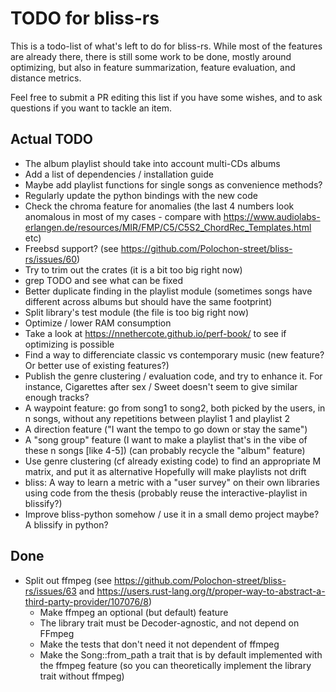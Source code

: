# TODO for bliss-rs

This is a todo-list of what's left to do for bliss-rs.
While most of the features are already there, there is still some work to be
done, mostly around optimizing, but also in feature summarization, feature
evaluation, and distance metrics.

Feel free to submit a PR editing this list if you have some wishes, and to
ask questions if you want to tackle an item.

## Actual TODO

- The album playlist should take into account multi-CDs albums
- Add a list of dependencies / installation guide
- Maybe add playlist functions for single songs as convenience methods?
- Regularly update the python bindings with the new code
- Check the chroma feature for anomalies (the last 4 numbers look anomalous in most of my cases -
  compare with https://www.audiolabs-erlangen.de/resources/MIR/FMP/C5/C5S2_ChordRec_Templates.html etc)
- Freebsd support? (see https://github.com/Polochon-street/bliss-rs/issues/60)
- Try to trim out the crates (it is a bit too big right now)
- grep TODO and see what can be fixed
- Better duplicate finding in the playlist module (sometimes songs have different across albums but should have the same footprint)
- Split library's test module (the file is too big right now)
- Optimize / lower RAM consumption
- Take a look at https://nnethercote.github.io/perf-book/ to see if optimizing is possible
- Find a way to differenciate classic vs contemporary music (new feature? Or better use of existing features?)
- Publish the genre clustering / evaluation code, and try to enhance it.
  For instance, Cigarettes after sex / Sweet doesn't seem to give similar enough tracks?
- A waypoint feature: go from song1 to song2, both picked by the users, in n songs, without any repetitions between playlist 1 and playlist 2
- A direction feature ("I want the tempo to go down or stay the same")
- A "song group" feature (I want to make a playlist that's in the vibe of these n songs [like 4-5])
  (can probably recycle the "album" feature)
- Use genre clustering (cf already existing code) to find an appropriate M matrix, and put it as alternative
  Hopefully will make playlists not drift
- bliss: A way to learn a metric with a "user survey" on their own libraries using code from the thesis
  (probably reuse the interactive-playlist in blissify?)
- Improve bliss-python somehow / use it in a small demo project maybe?
  A blissify in python?

## Done
- Split out ffmpeg (see https://github.com/Polochon-street/bliss-rs/issues/63 and https://users.rust-lang.org/t/proper-way-to-abstract-a-third-party-provider/107076/8)
  - Make ffmpeg an optional (but default) feature 
  - The library trait must be Decoder-agnostic, and not depend on FFmpeg
  - Make the tests that don't need it not dependent of ffmpeg
  - Make the Song::from_path a trait that is by default implemented with the
    ffmpeg feature (so you can theoretically implement the library trait without ffmpeg)

